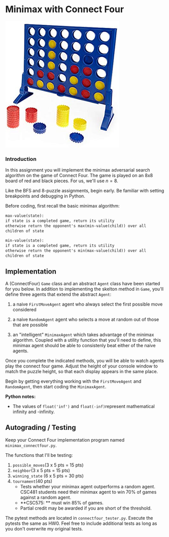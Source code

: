 # Minimax with Connect Four

![](connect4.jpg)

### Introduction

In this assignment you will implement the minimax adversarial search algorithm on the game of Connect Four. The game is played on an 8x8 board of red and black pieces. For us, we'll use $n=8$. 

Like the BFS and 8-puzzle assignments, begin early. Be familiar with setting breakpoints and debugging in Python.

Before coding, first recall the basic minimax algorithm:

```
max-value(state):
if state is a completed game, return its utility
otherwise return the opponent's max(min-value(child)) over all children of state
```

```
min-value(state):
if state is a completed game, return its utility
otherwise return the opponent's min(max-value(child)) over all children of state
```

## Implementation

A (ConnectFour) `Game` class and an abstract `Agent` class have been started for you below. In addition to implementing the skelton method in `Game`, you'll define three agents that extend the abstract `Agent`:

1. a naive `FirstMoveAgent` agent who always select the first possible move considered

2. a naive `RandomAgent` agent who selects a move at random out of those that are possible

3. an "intelligent" `MinimaxAgent` which takes advantage of the minimax algorithm. Coupled with a utility function that you'll need to define, this minimax agent should be able to consistenly beat either of the naive agents.

Once you complete the indicated methods, you will be able to watch agents play the connect four game. Adjust the height of your console window to match the puzzle height, so that each display appears in the same place.

Begin by getting everything working with the `FirstMoveAgent` and `RandomAgent`, then start coding the `MinimaxAgent`.

**Python notes:**

* The values of `float('inf')` and `float(-inf)`represent mathematical infinity and -infinity.

## Autograding / Testing

Keep your Connect Four implementation program named `minimax_connectfour.py`. 

The functions that I'll be testing:

1. `possible_moves`(3 x 5 pts = 15 pts)
2. `neighbor`(3 x 5 pts = 15 pts)
3. `winning_state` (6 x 5 pts = 30 pts)
4. `tournament`(40 pts)
	* Tests whether your minimax agent outperforms a random agent. CSC481 students need their minimax agent to win 70% of games against a random agent.
	* **CSC575: ** must win 85% of games.
	* Partial credit may be awarded if you are short of the threshold.

The pytest methods are located in `connectfour_tester.py`. Execute the pytests the same as HW0. Feel free to 
include additional tests as long as you don't overwrite my original tests.